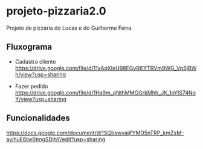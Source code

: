 # projeto-pizzaria2.0

Projeto de pizzaria do Lucas e do Guilherme Ferra.

## Fluxograma

* Cadastra cliente
https://drive.google.com/file/d/11xAqXIeU98FGyR61fTRVm9WG_VpSjBWh/view?usp=sharing

* Fazer pedido
https://drive.google.com/file/d/1Ha9m_qNthMMGGrkMhh_JK_1oYIS74NoY/view?usp=sharing

## Funcionalidades
https://docs.google.com/document/d/1SQbswvaijfYMD5nTRP_kmZsM-ayjhuE6tw6tmgSDihY/edit?usp=sharing
